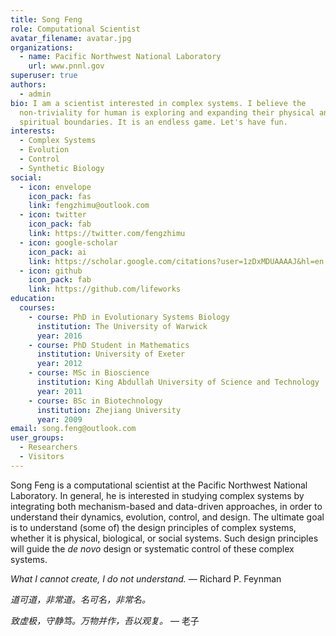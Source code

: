 ```yaml
---
title: Song Feng
role: Computational Scientist
avatar_filename: avatar.jpg
organizations:
  - name: Pacific Northwest National Laboratory
    url: www.pnnl.gov
superuser: true
authors:
  - admin
bio: I am a scientist interested in complex systems. I believe the
  non-triviality for human is exploring and expanding their physical and
  spiritual boundaries. It is an endless game. Let's have fun.
interests:
  - Complex Systems
  - Evolution
  - Control
  - Synthetic Biology
social:
  - icon: envelope
    icon_pack: fas
    link: fengzhimu@outlook.com
  - icon: twitter
    icon_pack: fab
    link: https://twitter.com/fengzhimu
  - icon: google-scholar
    icon_pack: ai
    link: https://scholar.google.com/citations?user=1zDxMDUAAAAJ&hl=en
  - icon: github
    icon_pack: fab
    link: https://github.com/lifeworks
education:
  courses:
    - course: PhD in Evolutionary Systems Biology
      institution: The University of Warwick
      year: 2016
    - course: PhD Student in Mathematics
      institution: University of Exeter
      year: 2012
    - course: MSc in Bioscience
      institution: King Abdullah University of Science and Technology
      year: 2011
    - course: BSc in Biotechnology
      institution: Zhejiang University
      year: 2009
email: song.feng@outlook.com
user_groups:
  - Researchers
  - Visitors
---
```

Song Feng is a computational scientist at the Pacific Northwest National Laboratory. In general, he is interested in studying complex systems by integrating both mechanism-based and data-driven approaches, in order to understand their dynamics, evolution, control, and design. The ultimate goal is to understand (some of) the design principles of complex systems, whether it is physical, biological, or social systems. Such design principles will guide the *de novo* design or systematic control of these complex systems.

*What I cannot create, I do not understand.* — Richard P. Feynman

*道可道，非常道。名可名，非常名。*

*致虚极，守静笃。万物并作，吾以观复。* — 老子